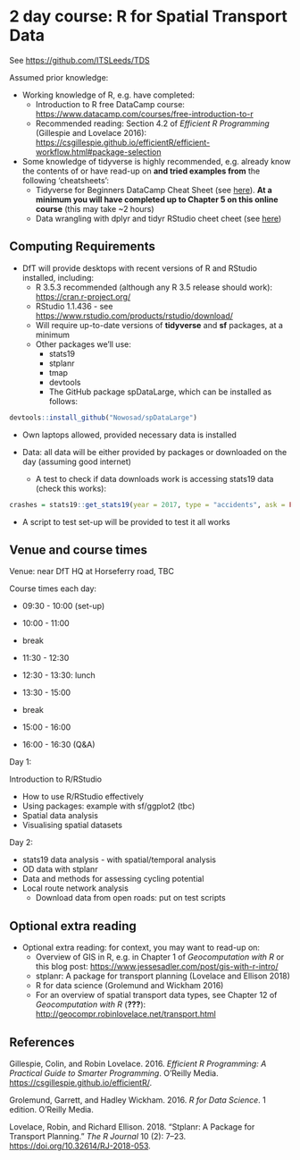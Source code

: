 2 day course: R for Spatial Transport Data
================

See <https://github.com/ITSLeeds/TDS>

Assumed prior knowledge:

  - Working knowledge of R, e.g. have completed:
      - Introduction to R free DataCamp course:
        <https://www.datacamp.com/courses/free-introduction-to-r>
      - Recommended reading: Section 4.2 of *Efficient R Programming*
        (Gillespie and Lovelace 2016):
        <https://csgillespie.github.io/efficientR/efficient-workflow.html#package-selection>
  - Some knowledge of tidyverse is highly recommended, e.g. already know
    the contents of or have read-up on **and tried examples from** the
    following ‘cheatsheets’:
      - Tidyverse for Beginners DataCamp Cheat Sheet (see
        [here](https://s3.amazonaws.com/assets.datacamp.com/blog_assets/Tidyverse+Cheat+Sheet.pdf)).
        **At a minimum you will have completed up to Chapter 5 on this
        online course** (this may take ~2 hours)
      - Data wrangling with dplyr and tidyr RStudio cheet cheet (see
        [here](https://www.rstudio.com/wp-content/uploads/2015/02/data-wrangling-cheatsheet.pdf))

<!-- **It's in the Analysis directorate** -->

## Computing Requirements

  - DfT will provide desktops with recent versions of R and RStudio
    installed, including:
      - R 3.5.3 recommended (although any R 3.5 release should work):
        <https://cran.r-project.org/>
      - RStudio 1.1.436 - see
        <https://www.rstudio.com/products/rstudio/download/>
      - Will require up-to-date versions of **tidyverse** and **sf**
        packages, at a minimum
      - Other packages we’ll use:
          - stats19
          - stplanr
          - tmap
          - devtools
          - The GitHub package spDataLarge, which can be installed as
            follows:

<!-- end list -->

``` r
devtools::install_github("Nowosad/spDataLarge")
```

  - Own laptops allowed, provided necessary data is installed

  - Data: all data will be either provided by packages or downloaded on
    the day (assuming good internet)
    
      - A test to check if data downloads work is accessing stats19 data
        (check this
works):

<!-- end list -->

``` r
crashes = stats19::get_stats19(year = 2017, type = "accidents", ask = FALSE)
```

  - A script to test set-up will be provided to test it all works

## Venue and course times

Venue: near DfT HQ at Horseferry road, TBC

Course times each day:

  - 09:30 - 10:00 (set-up)

  - 10:00 - 11:00

  - break

  - 11:30 - 12:30

  - 12:30 - 13:30: lunch

  - 13:30 - 15:00

  - break

  - 15:00 - 16:00

  - 16:00 - 16:30 (Q\&A)

Day 1:

Introduction to R/RStudio

  - How to use R/RStudio effectively
  - Using packages: example with sf/ggplot2 (tbc)
  - Spatial data analysis
  - Visualising spatial datasets

Day 2:

  - stats19 data analysis - with spatial/temporal analysis
  - OD data with stplanr
  - Data and methods for assessing cycling potential
  - Local route network analysis
      - Download data from open roads: put on test scripts

## Optional extra reading

  - Optional extra reading: for context, you may want to read-up on:
      - Overview of GIS in R, e.g. in Chapter 1 of *Geocomputation with
        R* or this blog post:
        <https://www.jessesadler.com/post/gis-with-r-intro/>
      - stplanr: A package for transport planning (Lovelace and Ellison
        2018)
      - R for data science (Grolemund and Wickham 2016)
      - For an overview of spatial transport data types, see Chapter 12
        of *Geocomputation with R*
        (<span class="citeproc-not-found" data-reference-id="lovelace_geocomputation_2019">**???**</span>):
        <http://geocompr.robinlovelace.net/transport.html>

## References

<div id="refs" class="references">

<div id="ref-gillespie_efficient_2016">

Gillespie, Colin, and Robin Lovelace. 2016. *Efficient R Programming: A
Practical Guide to Smarter Programming*. O’Reilly Media.
<https://csgillespie.github.io/efficientR/>.

</div>

<div id="ref-grolemund_r_2016">

Grolemund, Garrett, and Hadley Wickham. 2016. *R for Data Science*. 1
edition. O’Reilly Media.

</div>

<div id="ref-lovelace_stplanr:_2018">

Lovelace, Robin, and Richard Ellison. 2018. “Stplanr: A Package for
Transport Planning.” *The R Journal* 10 (2): 7–23.
<https://doi.org/10.32614/RJ-2018-053>.

</div>

</div>
